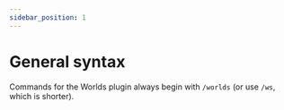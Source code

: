 ```yaml
---
sidebar_position: 1
---
```


# General syntax

Commands for the Worlds plugin always begin with `/worlds` (or use `/ws`, which is shorter).

